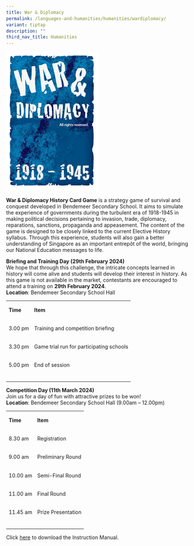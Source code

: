 ```yaml
---
title: War & Diplomacy
permalink: /languages-and-humanities/humanities/wardiplomacy/
variant: tiptap
description: ""
third_nav_title: Humanities
---
```

<p></p>
<div class="isomer-image-wrapper">
<img style="width: 50%;" height="auto" width="100%" alt="War and Diplomacy 1918 - 1945" src="/images/Departments/WarDiplomacy/WDImage.png">
</div>
<p><strong>War &amp; Diplomacy History Card Game</strong> is a strategy game
of survival and conquest developed in Bendemeer Secondary School. It aims
to simulate the experience of governments during the turbulent era of 1918-1945
in making political decisions pertaining to invasion, trade, diplomacy,
reparations, sanctions, propaganda and appeasement. The content of the
game is designed to be closely linked to the current Elective History syllabus.
Through this experience, students will also gain a better understanding
of Singapore as an important entrepôt of the world, bringing our National
Education messages to life.</p>
<p><strong>Briefing and Training Day (29th February 2024)</strong> 
<br>We hope that through this challenge, the intricate concepts learned in
history will come alive and students will develop their interest in history.
As this game is not available in the market, contestants are encouraged
to attend a training on <strong>29th February 2024</strong>.
<br><strong>Location</strong>: Bendemeer Secondary School Hall</p>
<table>
<tbody>
<tr>
<td rowspan="1" colspan="1">
<p><strong>Time</strong>
</p>
</td>
<td rowspan="1" colspan="1">
<p><strong>Item</strong>
</p>
</td>
</tr>
<tr>
<td rowspan="1" colspan="1">
<p>3.00 pm</p>
</td>
<td rowspan="1" colspan="1">
<p>Training and competition briefing</p>
</td>
</tr>
<tr>
<td rowspan="1" colspan="1">
<p>3.30 pm</p>
</td>
<td rowspan="1" colspan="1">
<p>Game trial run for participating schools</p>
</td>
</tr>
<tr>
<td rowspan="1" colspan="1">
<p>5.00 pm</p>
</td>
<td rowspan="1" colspan="1">
<p>End of session</p>
</td>
</tr>
<tr>
<td rowspan="1" colspan="1">
<p></p>
</td>
<td rowspan="1" colspan="1">
<p></p>
</td>
</tr>
</tbody>
</table>
<p><strong>Competition Day (11th March 2024)</strong> 
<br>Join us for a day of fun with attractive prizes to be won!
<br><strong>Location</strong>: Bendemeer Secondary School Hall (9.00am – 12.00pm)</p>
<table>
<tbody>
<tr>
<td rowspan="1" colspan="1">
<p><strong>Time</strong>
</p>
</td>
<td rowspan="1" colspan="1">
<p><strong>Item</strong>
</p>
</td>
</tr>
<tr>
<td rowspan="1" colspan="1">
<p>8.30 am</p>
</td>
<td rowspan="1" colspan="1">
<p>Registration</p>
</td>
</tr>
<tr>
<td rowspan="1" colspan="1">
<p>9.00 am</p>
</td>
<td rowspan="1" colspan="1">
<p>Preliminary Round</p>
</td>
</tr>
<tr>
<td rowspan="1" colspan="1">
<p>10.00 am</p>
</td>
<td rowspan="1" colspan="1">
<p>Semi-Final Round</p>
</td>
</tr>
<tr>
<td rowspan="1" colspan="1">
<p>11.00 am</p>
</td>
<td rowspan="1" colspan="1">
<p>Final Round</p>
</td>
</tr>
<tr>
<td rowspan="1" colspan="1">
<p>11.45 am</p>
</td>
<td rowspan="1" colspan="1">
<p>Prize Presentation</p>
</td>
</tr>
<tr>
<td rowspan="1" colspan="1">
<p></p>
</td>
<td rowspan="1" colspan="1">
<p></p>
</td>
</tr>
</tbody>
</table>
<p>Click <a href="/files/Departments/WarDiplomacy/wd_im2024.pdf" rel="noopener noreferrer nofollow" target="_blank">here</a> to
download the Instruction Manual.</p>